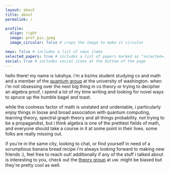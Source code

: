 ```yaml
---
layout: about
title: about
permalink: /

profile:
  align: right
  image: prof_pic.jpeg
  image_circular: false # crops the image to make it circular

news: false # includes a list of news items
selected_papers: true # includes a list of papers marked as "selected={true}"
social: true # includes social icons at the bottom of the page
---
```


hello there! my name is lukshya. i'm a bs/ms student studying cs and math and a member of the [quantum group](https://quantum.cs.washington.edu/) at the university of washington. when i'm not obsessing over the next big thing in cs theory or trying to decipher an algebra proof, i spend a lot of my time writing and looking for novel ways to spruce up the humble bagel and toast.

while the coolness factor of math is unstated and undeniable, i particularly enjoy things in loose and broad association with quantum computing, learning theory, spectral graph theory and all things probability. not trying to be a propagandist, but i think algebra is one of the prettiest fields of math, and everyone should take a course in it at some point in their lives. some folks are really missing out.

if you're in the same city, looking to chat, or find yourself in need of a scrumptious banana bread recipe i'm always looking forward to making new friends :), feel free to reach out! additionally if any of the stuff i talked about is interesting to you, check out the [theory group](https://theory.cs.washington.edu/) at uw. might be biased but they're pretty cool as well.
